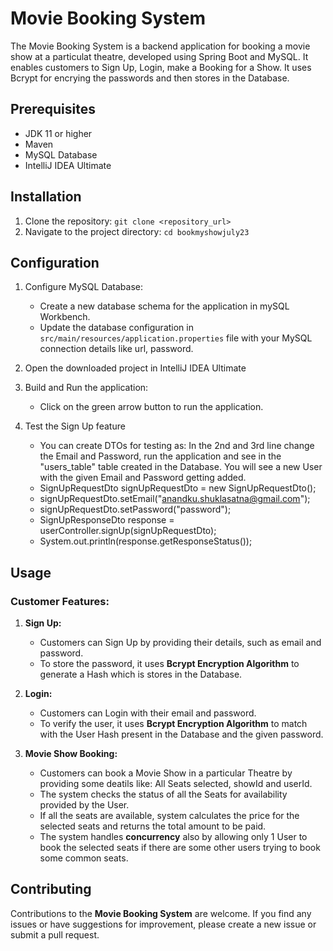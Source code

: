 # Movie Booking System

The Movie Booking System is a backend application for booking a movie show at a particulat theatre, developed using Spring Boot and MySQL. It enables customers to Sign Up, Login, make a Booking for a Show. It uses Bcrypt for encrying the passwords and then stores in the Database.

## Prerequisites

- JDK 11 or higher
- Maven
- MySQL Database
- IntelliJ IDEA Ultimate

## Installation

1. Clone the repository: `git clone <repository_url>`
2. Navigate to the project directory: `cd bookmyshowjuly23`

## Configuration

1. Configure MySQL Database:
   - Create a new database schema for the application in mySQL Workbench.
   - Update the database configuration in `src/main/resources/application.properties` file with your MySQL connection details like url, password.

2. Open the downloaded project in IntelliJ IDEA Ultimate
   
3. Build and Run the application:
   - Click on the green arrow button to run the application.

4. Test the Sign Up feature
   - You can create DTOs for testing as: In the 2nd and 3rd line change the Email and Password, run the application and see in the "users_table" table created in the Database. You will see a new User with the given Email and Password getting added.
   - SignUpRequestDto signUpRequestDto = new SignUpRequestDto();
   - signUpRequestDto.setEmail("anandku.shuklasatna@gmail.com");
   - signUpRequestDto.setPassword("password");
   - SignUpResponseDto response = userController.signUp(signUpRequestDto);
   - System.out.println(response.getResponseStatus());

## Usage

### Customer Features:

1. **Sign Up:**
   - Customers can Sign Up by providing their details, such as email and password.
   - To store the password, it uses **Bcrypt Encryption Algorithm** to generate a Hash which is stores in the Database.
2. **Login:**
   - Customers can Login with their email and password.
   - To verify the user, it uses **Bcrypt Encryption Algorithm** to match with the User Hash present in the Database and the given password.

2. **Movie Show Booking:**
   - Customers can book a Movie Show in a particular Theatre by providing some deatils like: All Seats selected, showId and userId.
   - The system checks the status of all the Seats for availability provided by the User.
   - If all the seats are available, system calculates the price for the selected seats and returns the total amount to be paid.
   - The system handles **concurrency** also by allowing only 1 User to book the selected seats if there are some other users trying to book some common seats.


## Contributing

Contributions to the **Movie Booking System** are welcome. If you find any issues or have suggestions for improvement, please create a new issue or submit a pull request.
